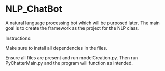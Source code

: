 # NLP_ChatBot
A natural language processing bot which will be purposed later. The main goal is to create the framework as the project for the NLP class.

Instructions:

Make sure to install all dependencies in the files.

Ensure all files are present and run modelCreation.py.
Then run PyChatterMain.py and the program will function as intended.
